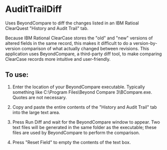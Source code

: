 # AuditTrailDiff
Uses BeyondCompare to diff the changes listed in an IBM Ratioal ClearQuest "History and Audit Trail" tab.

Because IBM Rational ClearCase stores the "old" and "new" versions of altered fields in the same record, this makes it difficult to do a version-by-version comparison of what actually changed between revisions. This application uses BeyondCompare, a third-party diff tool, to make comparing ClearCase records more intuitive and user-friendly.

## To use:

1. Enter the location of your BeyondCompare executable. Typically something like C:\Program Files\Beyond Compare 3\BCompare.exe. Quotes are not necessary.

2. Copy and paste the entire contents of the "History and Audit Trail" tab into the large text area.

3. Press Run Diff and wait for the BeyondCompare window to appear. Two text files will be generated in the same folder as the executable; these files are used by BeyondCompare to perform the comparison.

4. Press "Reset Field" to empty the contents of the text box.
